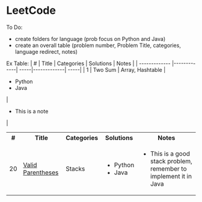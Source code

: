 # LeetCode

To Do: 
- create folders for language (prob focus on Python and Java)
- create an overall table (problem number, Problem Title, categories, language redirect, notes) 

Ex Table: 
| #        | Title           | Categories  | Solutions | Notes |
| ------------- |-------------| -----|-------------| -----|
| 1     | Two Sum | Array, Hashtable |<ul><li>Python</li><li>Java</li></ul> |<ul><li>This is a note</li></ul>|

<table>
  <tbody>
    <tr>
      <th> # </th>
      <th> Title </th>
      <th> Categories </th>
      <th> Solutions </th>
      <th> Notes </th>
    </tr>
    <tr>
      <td>20</td>
      <td><a href = 'https://leetcode.com/problems/valid-parentheses/'> Valid Parentheses </a></td>
      <td> Stacks </td>
      <td>        
        <ul>
          <li><a>Python</a></li>
          <li><a>Java</a></li>
        </ul>
      </td>
      <td>
        <ul>
          <li>This is a good stack problem, remember to implement it in Java </li>
        </ul>
      </td>
    </tr>
  </tbody>
</table>
